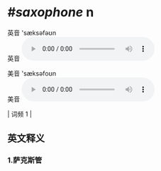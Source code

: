 # ***\#saxophone*** n
英音 'sæksəfəʊn  
英音
<audio src="./media/saxophone1.aac" controls="controls"></audio>

美音 'sæksəfoʊn  
美音
<audio src="./media/saxophone2.aac" controls="controls"></audio>



| 词频 1 |  

英文释义
---
### 1.**萨克斯管**  


